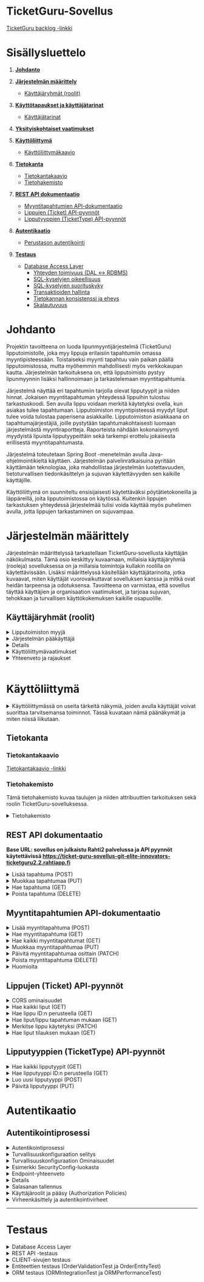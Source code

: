 # TicketGuru-Sovellus

[TicketGuru backlog -linkki](https://docs.google.com/spreadsheets/d/1MQNqwOzjuIXldOeYIx_NevCTvQeL70HyKikxyzmMKN8/edit?gid=0#gid=0)

# Sisällysluettelo

1. **[Johdanto](#johdanto)**

2. **[Järjestelmän määrittely](#järjestelmän-määrittely)**
   - [Käyttäjäryhmät (roolit)](#käyttäjäryhmät-roolit)

3. **[Käyttötapaukset ja käyttäjätarinat](#käyttötapaukset-ja-käyttäjätarinat)**
   - [Käyttäjätarinat](#käyttäjätarinat)

4. **[Yksityiskohtaiset vaatimukset](#yksityiskohtaiset-vaatimukset)**

5. **[Käyttöliittymä](#käyttöliittymä)**
   - [Käyttöliittymäkaavio](#käyttöliittymäkaavio)

6. **[Tietokanta](#tietokanta)**
   - [Tietokantakaavio](#tietokantakaavio)
   - [Tietohakemisto](#tietohakemisto)

7. **[REST API dokumentaatio](#rest-api-dokumentaatio)**
   - [Myyntitapahtumien API-dokumentaatio](#myyntitapahtumien-api-dokumentaatio)
   - [Lippujen (Ticket) API-pyynnöt](#lippujen-ticket-api-pyynnöt)
   - [Lipputyyppien (TicketType) API-pyynnöt](#lipputyyppien-tickettype-api-pyynnöt)

8. **[Autentikaatio](#autentikaatio)**
   - [Perustason autentikointi](#perustason-autentikointi-basic-authentication)

9. **[Testaus](#testaus)**
   - [Database Access Layer](#database-access-layer)
     - [Yhteyden toimivuus (DAL ↔ RDBMS)](#yhteyden-toimivuus-dal-rdbms)
     - [SQL-kyselyjen oikeellisuus](#sql-kyselyjen-oikeellisuus)
     - [SQL-kyselyjen suorituskyky](#sql-kyselyjen-suorituskyky)
     - [Transaktioiden hallinta](#transaktioiden-hallinta)
     - [Tietokannan konsistenssi ja eheys](#tietokannan-konsistenssi-ja-eheys)
     - [Skalautuvuus](#skalautuvuus)


# Johdanto
Projektin tavoitteena on luoda lipunmyyntijärjestelmä (TicketGuru) lipputoimistolle, joka myy lippuja erilaisiin tapahtumiin omassa myyntipisteessään. Toistaiseksi myynti tapahtuu vain paikan päällä lipputoimistossa, mutta myöhemmin mahdollisesti myös verkkokaupan kautta. Järjestelmän tarkoituksena on, että lipputoimisto pystyy lipunmyynnin lisäksi hallinnoimaan ja tarkastelemaan myyntitapahtumia.

Järjestelmä näyttää eri tapahtumiin tarjolla olevat lipputyypit ja niiden hinnat. Jokaisen myyntitapahtuman yhteydessä lippuihin tulostuu tarkastuskoodi. Sen avulla lippu voidaan merkitä käytetyksi ovella, kun asiakas tulee tapahtumaan. Lipputoimiston myyntipisteessä myydyt liput tulee voida tulostaa paperisena asiakkaille. Lipputoimiston asiakkaana on tapahtumajärjestäjiä, joille pystytään tapahtumakohtaisesti luomaan järjestelmästä myyntiraportteja. Raporteista nähdään kokonaismyynti myydyistä lipuista lipputyypeittäin sekä tarkempi erottelu jokaisesta erillisestä myyntitapahtumasta. 

Järjestelmä toteutetaan Spring Boot -menetelmän avulla Java-ohjelmointikieltä käyttäen. Järjestelmän palvelinratkaisuina pyritään käyttämään teknologiaa, joka mahdollistaa järjestelmän luotettavuuden, tietoturvallisen tiedonkäsittelyn ja sujuvan käytettävyyden sen kaikille käyttäjille. 

Käyttöliittymä on suunniteltu ensisijaisesti käytettäväksi pöytätietokoneilla ja läppäreillä, joita lipputoimistossa on käytössä. Kuitenkin lippujen tarkastuksen yhteydessä järjestelmää tulisi voida käyttää myös puhelimen avulla, jotta lippujen tarkastaminen on sujuvampaa.

# Järjestelmän määrittely

Järjestelmän määrittelyssä tarkastellaan TicketGuru-sovellusta käyttäjän näkökulmasta. Tämä osio keskittyy kuvaamaan, millaisia käyttäjäryhmiä (rooleja) sovelluksessa on ja millaisia toimintoja kullakin roolilla on käytettävissään. Lisäksi määrittelyssä käsitellään käyttäjätarinoita, jotka kuvaavat, miten käyttäjät vuorovaikuttavat sovelluksen kanssa ja mitkä ovat heidän tarpeensa ja odotuksensa. Tavoitteena on varmistaa, että sovellus täyttää käyttäjien ja organisaation vaatimukset, ja tarjoaa sujuvan, tehokkaan ja turvallisen käyttökokemuksen kaikille osapuolille.

## Käyttäjäryhmät (roolit)
<details>
<summary> Lipputoimiston myyjä</summary>


### Lipputoimiston myyjä
- Pystyy tarkastelemaan eri tapahtumien lippuja, niiden tyyppejä ja hintoja.
- Voi myydä asiakkaalle lipun ja tulostaa sen.
- Voi tarkastella myymiensä lippujen myyntiraportteja.
- Ei pysty muokkaamaan tapahtumiin kirjattuja lipputietoja tai hintoja.
</details>

<details>
<summary> Järjestelmän pääkäyttäjä</summary>

### Järjestelmän pääkäyttäjä
- Lipputoimiston henkilökuntaa.
- Pystyy käyttämään kaikkia järjestelmän ominaisuuksia (lisäys, muokkaus, poisto).
- Voi tarkastella kaikkien tapahtumien myyntiraportteja.
- Hallinnoi järjestelmän käyttäjien käyttöoikeuksia järjestelmään.
</details>

<details>


## Käyttötapaukset ja käyttäjätarinat

### Lipputoimiston myyjä

<details>
<summary> Lipputoimiston myyjä- käyttötapaukset</summary>
</br>

- **Käyttötapaus 1: Tapahtumien tarkastelu**
  - **Tavoite:** Myyjä haluaa tarkastella tapahtumien lippuja, niiden tyyppejä ja hintoja.
  - **Toimet:** Myyjä navigoi järjestelmään, valitsee tarkasteltavan tapahtuman ja katsoo sen tiedot, kuten lipputyypit ja lippujen hinnat.
  - **Tulos:** Myyjä saa näkyviin valitun tapahtuman tiedot ja voi tarkastella sen ominaisuuksia.

- **Käyttötapaus 2: Lipun myynti**
    - **Tavoite:** Myyjä haluaa myydä lipun asiakkaalle.
    - **Toimet:** Myyjä valitsee tapahtuman, valitsee lipputyypin, syöttää asiakkaan tiedot, hyväksyy maksun ja tulostaa lipun.
    - **Tulos:** Asiakas saa lipun ja järjestelmä tallentaa myyntitapahtuman tiedot.

- **Käyttötapaus 3: Myyntiraporttien tarkastelu**
    - **Tavoite:** Myyjä haluaa tarkastella myymiään lippuja.
    - **Toimet:** Myyjä kirjautuu järjestelmään, valitsee ajanjakson ja tarkastelee raporttia omista myynneistään.
    - **Tulos:** Myyjä saa näkyviin raportin myymistään lipuista.
</details>


### Järjestelmän pääkäyttäjä

<details>
<summary> Järjestelmän pääkäyttäjä- käyttötapaukset </summary>
</br>

- **Käyttötapaus 1: Tapahtuman luominen**
    - **Tavoite:** Pääkäyttäjä haluaa lisätä uuden tapahtuman järjestelmään.
    - **Toimet:** Pääkäyttäjä syöttää tapahtuman tiedot (nimi, päivämäärä, lipputyypit, hinnat) ja tallentaa tiedot.
    - **Tulos:** Uusi tapahtuma on näkyvissä järjestelmässä ja myytävissä liput on määritelty.

- **Käyttötapaus 2: Käyttäjien hallinta**
    - **Tavoite:** Pääkäyttäjä haluaa lisätä tai poistaa käyttäjän järjestelmässä.
    - **Toimet:** Pääkäyttäjä luo uuden käyttäjätilin, määrittää roolin ja käyttöoikeudet tai poistaa käyttäjätilin käyttöoikeudet.
    - **Tulos:** Uusi käyttäjä on lisätty/poistettu ja voi käyttää järjestelmää määritettyjen oikeuksien mukaisesti.

- **Käyttötapaus 3: Tapahtumien myyntiraporttien tarkastelu**
    - **Tavoite:** Pääkäyttäjä haluaa tarkastella kaikkien tapahtumien myyntiraportteja.
    - **Toimet:** Pääkäyttäjä kirjautuu järjestelmään, valitsee tarkasteltavat tapahtumat ja aikajaksot, ja tarkastelee myyntiraportteja.
    - **Tulos:** Pääkäyttäjä saa näkyviin yhteenvedon myynnistä kaikkien tapahtumien osalta ja voi analysoida myyntitietoja.

</details>


## Käyttäjätarinat
<details> 
    <summary> Käyttäjätarinat </summary>

<details>
<summary>  Lista käyttäjätarinoista   </summary>
</br>

- **Käyttäjänä haluan ostaa liput tapahtumaan** niin, että voin valita tapahtuman, lipputyypin (aikuinen, lapsi, eläkeläinen jne.) ja ostaa haluamani määrän lippuja helposti. Tavoitteenani on sujuva ostokokemus ilman ongelmia.

- **Käyttäjänä haluan nähdä kaikki tulevat tapahtumat** niin, että voin valita tapahtuman ajan, paikan ja kuvauksen perusteella.

- **Käyttäjänä haluan tarkastella myyntiraporttia** niin, että näen myydyt liput (tyypin ja määrän) ja kokonaissumman nopeasti yhdellä silmäyksellä.

- **Käyttäjänä haluan hallinnoida tapahtumia** niin, että voin lisätä, muokata ja poistaa tapahtumia, sekä hallita niihin liittyviä lippuja ja niiden määriä.

- **Käyttäjänä haluan tulostaa ostamani liput** niin, että voin käyttää niitä tapahtumassa ilman erillisiä toimenpiteitä.

- **Yrityksenä haluan pystyä näkemään lipunmyynnin trendejä** ajan mittaan, jotta voin suunnitella tulevia tapahtumia ja optimoida lippujen hinnoittelua.

- **Yrityksenä haluan luoda ja hallita tapahtumia** yksinkertaisesti, jotta voin lisätä uusia tapahtumia, määrittää lipputyypit, hinnat ja määrät tehokkaasti.

- **Yrityksenä haluan varmistaa, että sovellus toimii hyvin eri laitteilla**, jotta voin hallita tapahtumia ja tarkastella raportteja sekä työpöydältä että mobiililaitteilta.

- **Käyttäjänä haluan sovelluksen latautuvan nopeasti**, jotta voin käyttää sitä sujuvasti ilman pitkiä odotusaikoja.

- **Käyttäjänä haluan, että tietoni ovat suojattuja** ja että sovellus käyttää vahvoja salausmenetelmiä, jotta henkilökohtaiset tietoni ovat turvassa.

- **Yrityksenä haluan integroivan sovelluksen useisiin maksujärjestelmiin**, jotta asiakkaat voivat maksaa liput haluamallaan tavalla.

- **Käyttäjänä haluan sovelluksen olevan helppokäyttöinen ja intuitiivinen**, jotta voin löytää tarvittavat tiedot ja toiminnot vaivattomasti.

- **Kehittäjänä haluan laatia testitapaukset eri sovelluksen toiminnoille**, jotta voimme varmistaa, että kaikki osat toimivat oikein ennen julkaisua.

- **Kehittäjänä haluan seurata ja raportoida sovelluksen virheitä ja bugeja**, jotta ne voidaan korjata nopeasti ja parantaa sovelluksen laatua.
</details>

</details>

</br>

## Yksityiskohtaiset vaatimukset

- **Lippujen tulostaminen:** Liput tulostetaan standardikokoiselle paperille, ja lipussa on mukana QR-koodi tai viivakoodi tarkistamista varten.
- **Tietoturva:** Käyttäjän tiedot salataan ja tallennetaan turvallisesti.
</details>

<details>
<summary> Käyttöliittymävaatimukset </summary>

## Käyttöliittymävaatimukset

- **Myyjän käyttöliittymä:** Yksinkertainen ja selkeä käyttöliittymä, jossa on helppo navigoida tapahtumien ja lippujen välillä.
- **Raporttien tarkastelu:** Raportit esitetään visuaalisesti ymmärrettävällä tavalla, kuten taulukoina tai kaavioina.
</details>

<details>
<summary> Yhteenveto ja rajaukset </summary>

## Yhteenveto ja rajaukset

- **Sisältyvät toiminnot:** Lipun myynti, lippujen tulostaminen, myyntiraportit, käyttäjien hallinta.
- **Ei sisälly:** Verkkokauppatoiminnot (tulevaisuudessa mahdollisesti).
</details>

</br>

# Käyttöliittymä

<details>
<summary>Käyttöliittymässä on useita tärkeitä näkymiä, joiden avulla käyttäjät voivat suorittaa tarvitsemansa toiminnot. Tässä kuvataan nämä päänäkymät ja miten niissä liikutaan.</summary>

<details>
<summary> Etusivu </summary>
</br>

- **Miksi:** Etusivu toimii pääsivuna, josta käyttäjä pääsee kaikkiin tärkeimpiin osiin sovelluksessa.
- **Mitä:** Sivulla on linkit tapahtumien hallintaan, lipunmyyntiin ja raporttien tarkasteluun.
- **Siirtymiset:** Etusivulta käyttäjä pääsee helposti muihin näkymiin ja takaisin.

</details>

<details>

<summary> Tapahtumien hallinta </summary>
</br>

- **Miksi:** Täällä käyttäjä voi hallita tapahtumia, kuten lisätä, muokata ja poistaa niitä.
- **Mitä:** Näkymässä on lista tapahtumista, lomake uusille tapahtumille ja työkalut tapahtumien muokkaamiseen.
- **Siirtymiset:** Käyttäjä voi siirtyä etusivulta tapahtumien hallintaan ja takaisin etusivulle.
</details>

<details>
<summary> Lipunmyyntinäkymä </summary>
</br>

- **Miksi:** Tämä on myyjien työskentelynäkymä, jossa he voivat myydä lippuja asiakkaille.
- **Mitä:** Näkymässä valitaan tapahtuma, lipputyyppi, syötetään asiakastiedot ja maksetaan liput.
- **Siirtymiset:** Etusivulta käyttäjä pääsee lipunmyyntiin ja takaisin. Lipunmyyntitapahtumasta voi siirtyä myös myyntiraporttiin.
</details>


<details>
<summary> Myyntiraportit </summary>
</br>

- **Miksi:** Täällä käyttäjä voi tarkastella myyntiraportteja ja saada kokonaiskuvan myynnistä.
- **Mitä:** Näkymässä on raporttilistat, suodatusvaihtoehdot ja yksityiskohtaiset myyntitiedot.
- **Siirtymiset:** Raporttien tarkastelusta voi palata etusivulle.
</details>

<details>
<summary> Asiakasnäkymä </summary>
</br>

- **Miksi:** Asiakkaat voivat tarkastella ostamiaan lippuja ja tapahtumatietoja.
- **Mitä:** Näkymässä näkyvät ostetut liput, tapahtumatiedot ja tarkistuskoodi.
- **Siirtymiset:** Asiakas voi siirtyä asiakasnäkymään etusivulta ja palata takaisin etusivulle.
</details>


### Käyttöliittymäkaavio
- **Kaavio:** [Käyttöliittymäkaavio -linkki](https://docs.google.com/spreadsheets/d/1MQNqwOzjuIXldOeYIx_NevCTvQeL70HyKikxyzmMKN8/edit?gid=643351026#gid=643351026)
- **Miksi:** Käyttöliittymäkaavio näyttää, miten eri näkymät liittyvät toisiinsa ja miten käyttäjä navigoi niiden välillä.
</details>

## Tietokanta

### Tietokantakaavio
[Tietokantakaavio -linkki](https://docs.google.com/spreadsheets/d/1MQNqwOzjuIXldOeYIx_NevCTvQeL70HyKikxyzmMKN8/edit?gid=1081752884#gid=1081752884)

### Tietohakemisto
Tämä tietohakemisto kuvaa taulujen ja niiden attribuuttien tarkoituksen sekä roolin TicketGuru-sovelluksessa.
<details>
<summary> Tietohakemisto </summary>

### Event (Tapahtuma)

<details>
<summary>Tapahtumataulu sisältää tiedot järjestettävistä tapahtumista, joihin myydään lippuja. Yksi tapahtuma voi sisältää useita lippuja ja lipputyyppejä.</summary>
</br>

| Kenttä           | Tyyppi           | Kuvaus                                                  |
| -----------------|------------------| ------------------------------------------------------- |
| eventId          | int (AN) PK      | Tapahtuman yksilöllinen tunniste.                       |
| eventName        | varchar(50)      | Tapahtuman nimi.                                        |
| eventDate        | date             | Tapahtuman päivämäärä.                                  |
| eventAddress     | varchar(50)      | Tapahtuman osoite.                                      |
| eventCity        | varchar(50)      | Kaupunki, jossa tapahtuma järjestetään.                 |
| eventDescription | varchar(50)      | Lyhyt kuvaus tapahtumasta.                              |

</details>
</br>

### TicketType (Lipputyyppi)

<details>
<summary> Lipputyyppitaulu sisältää tiedot lipun erilaisista tyypeistä. Yksi lipputyyppi voi liittyä useisiin tapahtuman lipputyyppeihin. </summary>
</br>

| Kenttä            | Tyyppi           | Kuvaus                                                  |
| ------------------|------------------| ------------------------------------------------------- |
| ticketTypeId      | int (AN) PK      | Lipputyypin yksilöllinen tunniste.                      |
| name              | varchar(30)      | Lipputyypin nimi (esim. aikuinen, lapsi).               |

</details>
</br>

### EventTicketType (Tapahtuman lipputyyppi)

<details>
<summary>Tapahtuman lipputyyppitaulu sisältää tiedot tietyn tapahtuman lipputyypeistä, niiden jäljellä olevasta lippumäärästä sekä hinnasta. Jokainen tapahtuma voi sisältää useita lipputyyppejä. Lipputyypit ovat määritetty TicketType-taulussa ja eri tapahtumat Event-taulussa.</summary>
</br>

| Kenttä            | Tyyppi           | Kuvaus                                                   |
| ------------------|------------------| -------------------------------------------------------- |
| eventTicketTypeId | int (AN) PK      | Tapahtuman lipputyypin yksilöllinen tunniste.            |
| ticketTypeId      | int FK           | Viittaus lipputyyppiin (TicketType-taulu).               |
| eventId           | int FK           | Viittaus tapahtumaan (Event-taulu).                      |
| price             | double           | Lipputyypin hinta tietyssä tapahtumassa.                 |
| ticketsInStock    | int              | Tapahtuman lipputyypin jäljellä olevien lippujen määrä.  |

</details>
</br>

### Ticket (Lippu)

<details>
<summary>Lipputaulu sisältää tiedot myydyistä lipuista tiettyihin tapahtumiin. Yksi lippu kuuluu yhteen tapahtuman lipputyyppiin. Yhdessä myyntitapahtumassa voi olla useita lippuja.</summary>
</br>

| Kenttä            | Tyyppi           | Kuvaus                                                     |
| ------------------|------------------| ---------------------------------------------------------- |
| ticketId          | int (AN) PK      | Yksittäisen lipun tunniste.                                |
| eventTicketTypeId | int FK           | Viittaus tietyn tapahtuman lipputyyppiin (EventTicketType).|
| orderId           | int FK           | Viittaus myyntitapahtumaan (Order).                        |
| ticketCode        | varchar(30)      | Lipun yksilöllinen tarkistuskoodi (QR- tai viivakoodi).    |
| isValid           | boolean          | Indikaatio siitä, onko lippu vielä voimassa.               |

</details>
</br>

### OrderDetails (Tilauksen tiedot)

<details>
<summary>Tilauksen tiedot -taulu sisältää yksityiskohtaiset tiedot siitä, kuinka monta tietyn tapahtuman lipputyypin lippua ostetaan ja mikä yhden lipun hinta on ostohetkellä. Sama tilaus (Order) voi sisältää useita eri lipputyyppejä tapahtumiin.</summary>
</br>

| Kenttä           | Tyyppi           | Kuvaus                                                  |
| -----------------|------------------| --------------------------------------------------------|
| orderDetailId    | int (AN) PK      | Tilauksen yksityiskohtien tunniste.                     |
| orderId          | int FK           | Viittaus tilaukseen (Order).                            |
| eventTicketTypeId| int FK           | Viittaus tapahtuman lipputyyppiin (EventTicketType).    |
| unitPrice        | double           | Tilauksen määrä tiettyä tapahtuman lipputyyppiä.        |
| quantity         | int              | Lipun yksikköhinta tilauksen hetkellä.                  |

</details>
</br>

### Order (Tilaus)

<details>
<summary>Tilaus -taulu sisältää tiedot tiettyyn tilaukseen liittyvästä asiakkaasta ja myyjästä sekä päivämäärästä. Yhdessä tilauksessa voi olla useita eri tapahtumien lippuihin liittyviä ostoja.</summary>
</br>

| Kenttä            | Tyyppi           | Kuvaus                                                  |
| ------------------|------------------| --------------------------------------------------------|
| orderId           | int (AN) PK      | Tilauksen yksilöllinen tunniste.                        |
| salespersonId     | int FK           | Viittaus myyjään (SalesPerson-taulu).                   |
| orderDate         | date             | Tilauksen päivämäärä.                                   |

</details>
</br>

### SalesPerson (Myyjä)

<details>
<summary>Myyjien tiedot sisältävä taulu, jossa säilytetään tietoa lipputoimiston työntekijöistä. Yksi myyjä voi käsitellä useita tilauksia.</summary>
</br>

| Kenttä            | Tyyppi           | Kuvaus                                                  |
| ------------------|------------------| --------------------------------------------------------|
| salesPersonId     | int (AN) PK      | Myyjän yksilöllinen tunniste.                           |
| lastName          | varchar(30)      | Myyjän sukunimi.                                        |
| firstName         | varchar(30)      | Myyjän etunimi.                                         |
| phone             | varchar(30)      | Myyjän puhelinnumero.                                   |

</details>
</br>

[Linkki tietokantakaavioon](https://docs.google.com/spreadsheets/d/1MQNqwOzjuIXldOeYIx_NevCTvQeL70HyKikxyzmMKN8/edit?gid=1081752884#gid=1081752884)
</details>

## REST API dokumentaatio

**Base URL: sovellus on julkaistu Rahti2 palvelussa ja API pyynnöt käytettävissä https://ticket-guru-sovellus-git-elite-innovators-ticketguru2.2.rahtiapp.fi**


<details>
<summary>  Lisää tapahtuma (POST)</summary>

* Metodi: POST
* Polku: /events

Sisältö:

```
{
            "eventName": "Concert 1",
            "eventDate": "2024-10-01T05:08:30.651+00:00",
            "eventAddress": "Event Address 1",
            "eventCity": "Helsinki",
            "eventDescription": "A great concert event",
            "eventTicketTypes": [
                {
                    "ticketType": {
                        "id": 1,
                        "name": "Aikuinen"
                    },
                    "price": 10,
                    "ticketsInStock": 40
                }
            ]
        }

```
* Paluukoodi: 201 Created

```
{
    "eventId": 1,
    "eventName": "Concert 1",
    "eventDate": "2024-10-01T05:08:30.651+00:00",
    "eventAddress": "Event Address 1",
    "eventCity": "Helsinki",
    "eventDescription": "A great concert event",
    "eventTicketTypes": [
        {
            "id": 3,
            "price": 10.0,
            "ticketsInStock": 40
        }
    ]
}
```

* Virhekoodit:
    * 400 Bad Request: Pyynnössä oli virheellisiä tietoja (esim. puuttuvat tai väärän tyyppiset kentät).
    * 403 Forbidden: Käyttäjällä ei ole oikeuksia luoda tapahtumaa.

Sisältö:
```
{}
```
</details>

<details>
<summary> Muokkaa tapahtumaa (PUT) </summary>

* Metodi: PUT
* Polku: /events/{id}
* Polkuparametri:
    * id: Muokattavan tapahtuman yksilöivä tunnus

 Sisältö:   

```
   {
    "eventName": "Concert 1",
    "eventDate": "2024-10-01T09:43:35.689+00:00",
    "eventAddress": "Event Address 1",
    "eventCity": "Helsinki",
    "eventDescription": "A great concert event",
    "eventTicketTypes": [
        {
            "id": 1,
            "ticketType": {
                "id": 1,
                "name": "Aikuinen"
            },
            "price": 20.0,
            "ticketsInStock": 50
        },
        {
            "id": 2,
            "ticketType": {
                "id": 2,
                "name": "Lapsi"
            },
            "price": 10.0,
            "ticketsInStock": 60
        },
        {
            "id": 3,
            "ticketType": {
                "id": 3,
                "name": "VIP"
            },
            "price": 100.0,
            "ticketsInStock": 15
        }
    ]
}

```
* Paluukoodi: 200 OK

```
Sisältö: 
{
    "eventId": 1,
    "eventName": "Concert 1",
    "eventDate": "2024-10-01T09:43:35.689+00:00",
    "eventAddress": "Updated Event Address 1",
    "eventCity": "Updated City",
    "eventDescription": "Updated description",
    "eventTicketTypes": [
        {
            "id": 1,
            "ticketType": {
                "id": 1,
                "name": "Aikuinen"
            },
            "price": 20.0,
            "ticketsInStock": 50
        },
        {
            "id": 2,
            "ticketType": {
                "id": 2,
                "name": "Lapsi"
            },
            "price": 10.0,
            "ticketsInStock": 60
        },
        {
            "id": 3,
            "ticketType": {
                "id": 3,
                "name": "VIP"
            },
            "price": 100.0,
            "ticketsInStock": 15
        }
    ]
}

```

* Virhekoodit:
    * 400 Bad Request: Pyynnössä oli virheellisiä tietoja.
    * 403 Forbidden: Käyttäjällä ei ole oikeuksia muokata tätä tapahtumaa.
    * 404 Not Found: Tapahtumaa annetulla id:ia ei löytynyt.

Sisältö:
```
{}
```

</details>

<details>
<summary> Hae tapahtuma (GET) </summary>

* Metodi: GET
* Polku: /events/{id}
* Polkuparametri:
    * id: Haettavan tapahtuman yksilöivä tunnus
* Paluukoodi: 200 OK

Vastaus:

```
{
    "eventId": 1,
    "eventName": "Concert 1",
    "eventDate": "2024-10-20T11:56:35.830+00:00",
    "eventAddress": "Event Address 1",
    "eventCity": "Helsinki",
    "eventDescription": "A great concert event",
    "eventTicketTypes": [
        {
            "id": 1,
            "price": 20.0,
            "ticketsInStock": 48
        },
        {
            "id": 2,
            "price": 15.0,
            "ticketsInStock": 99
        }
    ]
}

```

* Query-parametrit ovat valinnaisia. Niitä käytetään hakujen suodattamiseen:

* **location:** Palauttaa vain ne tapahtumat, jotka järjestetään määritetyssä sijainnissa.
    * Esimerkki: /events?location=Helsinki
* **date**: Palauttaa vain ne tapahtumat, jotka järjestetään määritettynä päivämääränä.
    * Esimerkki: /events?date=2024-09-28
* **location** ja date voidaan yhdistää, jotta haetaan vain tietyn sijainnin tapahtumat tiettynä päivänä.
    * Esimerkki: /events?location=Helsinki&date=2024-09-28


* Virhekoodit:
    * 404 Not Found: Tapahtumaa annetulla query -parametrilla ei löytynyt

Sisältö:

```
{}
```
</details>

<details>
<summary> Poista tapahtuma (DELETE) </summary>

* Metodi: DELETE
* Polku: /event/{id}
*  Polkuparametri:
    * id: Poistettavan tapahtuman yksilöivä tunnus
* Paluukoodi: 204 No Content
Sisältö:
```
{}
```
* Virhekoodit:
    * 404 Not Found: Tapahtumaa annetulla query -parametrilla ei löytynyt
    * 403 Forbidden: Käyttäjällä ei ole oikeuksia poistaa tätä tapahtumaa.

Sisältö:

```
{}
```
</details>

## Myyntitapahtumien API-dokumentaatio


<details>
<summary> Lisää myyntitapahtuma (POST) </summary>

### Lisää myyntitapahtuma (POST)

* **Metodi**: POST
* **Polku**: `/orders`

#### Pyynnön sisältö:

```json
{
  "salespersonId": 1,
  "orderDetails": [
    {
      "eventTicketTypeId": 1,
      "quantity": 2,
      "unitPrice": 20.0
    },
    {
      "eventTicketTypeId": 2,
      "quantity": 1,
      "unitPrice": 15.0
    }
  ]
}
```

#### Paluukoodi:

- **201 Created**

#### Vastaus:

```json
{
  "salespersonId": 1,
  "orderDetails": [
    {
      "eventTicketTypeId": 1,
      "quantity": 2,
      "unitPrice": 20.0
    },
    {
      "eventTicketTypeId": 2,
      "quantity": 1,
      "unitPrice": 15.0
    }
  ],
  "orderId": 1,
  "salespersonFirstName": "Peter",
  "salespersonLastName": "Smith",
  "orderDate": "2024-10-18T16:29:01.067+00:00"
}
```

#### Virhekoodit:

- **409 Conflict**: Yritettiin tehdä tilaus lipuista, joita ei ole varastossa.
  - *Esimerkki*: Tilaus ylittää varastosaldon:
    ```json
    {
      "error": "Not enough tickets in stock"
    }
    ```

</details>

<details>
<summary> Hae myyntitapahtuma (GET)</summary>

### Hae myyntitapahtuma (GET)

* **Metodi**: GET
* **Polku**: `/orders/{orderId}`
* **Polkuparametri**:
  - `orderId`: Haettavan tilauksen yksilöivä tunnus

#### Paluukoodi:

- **200 OK**

#### Vastaus:

```json
{
  "salespersonId": 1,
  "orderDetails": [
    {
      "eventTicketTypeId": 1,
      "quantity": 2,
      "unitPrice": 20.0
    },
    {
      "eventTicketTypeId": 2,
      "quantity": 1,
      "unitPrice": 15.0
    }
  ],
  "orderId": 1,
  "salespersonFirstName": "Peter",
  "salespersonLastName": "Smith",
  "orderDate": "2024-10-18T16:29:01.067+00:00"
}
```

#### Virhekoodit:

- **404 Not Found**: Tilausta annetulla `orderId`:llä ei löytynyt.
  - *Vastaus*:
    ```json
    {
      "error": "Order with ID 99999 not found"
    }
    ```

</details>

<details>
<summary> Hae kaikki myyntitapahtumat (GET)</summary>

### Hae kaikki myyntitapahtumat (GET)

* **Metodi**: GET
* **Polku**: `/orders`

#### Paluukoodi:

- **200 OK**

#### Vastaus:

```json
[
  {
    "salespersonId": 1,
    "orderDetails": [
      {
        "eventTicketTypeId": 1,
        "quantity": 2,
        "unitPrice": 20.0
      },
      {
        "eventTicketTypeId": 2,
        "quantity": 1,
        "unitPrice": 15.0
      }
    ],
    "orderId": 1,
    "salespersonFirstName": "Peter",
    "salespersonLastName": "Smith",
    "orderDate": "2024-10-18T16:29:01.067+00:00"
  },
  {
    "salespersonId": 2,
    "orderDetails": [
      {
        "eventTicketTypeId": 1,
        "quantity": 2,
        "unitPrice": 20.0
      },
      {
        "eventTicketTypeId": 2,
        "quantity": 5,
        "unitPrice": 15.0
      }
    ],
    "orderId": 2,
    "salespersonFirstName": "Anna",
    "salespersonLastName": "Brown",
    "orderDate": "2024-10-18T16:29:05.538+00:00"
  }
]
```

</details>

<details>
<summary> Muokkaa myyntitapahtumaa (PUT)</summary>

### Muokkaa myyntitapahtumaa (PUT)

* **Metodi**: PUT
* **Polku**: `/orders/{orderId}`
* **Polkuparametri**:
  - `orderId`: Muokattavan tilauksen yksilöivä tunnus

#### Pyynnön sisältö:

Voit päivittää `salespersonId`, mutta **`orderDetails`-kenttää ei voi muokata** tilauksen luomisen jälkeen.

*Esimerkki*:

```json
{
  "salespersonId": 1
}
```

#### Paluukoodi:

- **200 OK**

#### Vastaus:

```json
{
  "salespersonId": 1,
  "orderDetails": [
    {
      "eventTicketTypeId": 1,
      "quantity": 2,
      "unitPrice": 20.0
    },
    {
      "eventTicketTypeId": 2,
      "quantity": 5,
      "unitPrice": 15.0
    }
  ],
  "orderId": 2,
  "salespersonFirstName": "Peter",
  "salespersonLastName": "Smith",
  "orderDate": "2024-10-18T16:29:05.538+00:00"
}
```

#### Virhekoodit:

- **400 Bad Request**: Yritettiin muokata `orderDetails`-kenttää, mikä ei ole sallittua.
  - *Vastaus*:
    ```json
    {
      "error": "Modifying order details is not allowed after order creation."
    }
    ```
- **404 Not Found**: Tilausta annetulla `orderId`:llä ei löytynyt.

</details>

<details>
<summary> Päivitä myyntitapahtumaa osittain (PATCH)</summary>

### Päivitä myyntitapahtumaa osittain (PATCH)

* **Metodi**: PATCH
* **Polku**: `/orders/{orderId}`
* **Polkuparametri**:
  - `orderId`: Muokattavan tilauksen yksilöivä tunnus

#### Pyynnön sisältö:

Voit päivittää `salespersonId`.

*Esimerkki*:

```json
{
  "salespersonId": 2
}
```

#### Paluukoodi:

- **200 OK**

#### Vastaus:

```json
{
  "salespersonId": 2,
  "orderDetails": [
    {
      "eventTicketTypeId": 1,
      "quantity": 2,
      "unitPrice": 20.0
    },
    {
      "eventTicketTypeId": 2,
      "quantity": 5,
      "unitPrice": 15.0
    }
  ],
  "orderId": 2,
  "salespersonFirstName": "Anna",
  "salespersonLastName": "Brown",
  "orderDate": "2024-10-18T16:29:05.538+00:00"
}
```

#### Virhekoodit:

- **400 Bad Request**: Yritettiin muokata `orderDetails`-kenttää, mikä ei ole sallittua.
  - *Vastaus*:
    ```json
    {
      "error": "Modifying order details is not allowed after order creation."
    }
    ```
- **404 Not Found**: Tilausta annetulla `orderId`:llä ei löytynyt.

</details>

<details>
<summary> Poista myyntitapahtuma (DELETE) </summary>

### Poista myyntitapahtuma (DELETE)

* **Metodi**: DELETE
* **Polku**: `/orders/{orderId}`
* **Polkuparametri**:
  - `orderId`: Poistettavan tilauksen yksilöivä tunnus

#### Paluukoodi:

- **204 No Content**

#### Virhekoodit:

- **404 Not Found**: Tilausta annetulla `orderId`:llä ei löytynyt.

</details>

<details>
<summary> Huomioita </summary>

### Huomioita

- **OrderDTO** sisältää seuraavat kentät:

  - `salespersonId` (pakollinen): Myyjän tunniste.
  - `orderDetails` (pakollinen tilauksen luomisessa): Lista tilauksen yksityiskohdista.
  - `orderId`: Tilauksen tunniste (vastauksessa).
  - `salespersonFirstName`: Myyjän etunimi (vastauksessa).
  - `salespersonLastName`: Myyjän sukunimi (vastauksessa).
  - `orderDate`: Tilauksen päivämäärä (vastauksessa).

- **OrderDetailsDTO** sisältää seuraavat kentät:

  - `eventTicketTypeId` (pakollinen): Tapahtuman lipputyypin tunniste.
  - `quantity` (pakollinen, positiivinen kokonaisluku): Lipun määrä.
  - `unitPrice` (pakollinen): Yksikköhinta.

- **Tilauksen muokkaus**:

  - Tilauksen luomisen jälkeen **`orderDetails`-kenttää ei voi muokata**. Yritettäessä muokata sitä, saadaan virhe:
    ```json
    {
      "error": "Modifying order details is not allowed after order creation."
    }
    ```

- **Virheiden käsittely**:

  - Virheet palautetaan JSON-muodossa, jossa on `error`-kenttä ja virheviesti.
  - Validointivirheet voivat palauttaa listan virheistä:
    ```json
    [
      "OrderDetailsDTO: Quantity must be greater than 0"
    ]
    ```

- **Varastosaldot**:

  - Tilauksia ei voi tehdä, jos liput ovat loppuneet varastosta. Yritettäessä tehdään virhe:
    ```json
    {
      "error": "Not enough tickets in stock"
    }
    ```

</details>


## Lippujen (Ticket) API-pyynnöt

<details><summary>CORS ominaisuudet</summary>

Tähän sovellukseen on määritetty CORS-säännöt seuraavasti:
- Endpoint `/tickets/event/**` on julkisesti saatavilla, eikä se vaadi autentikointia. Tämä endpoint sallii kaikki alkuperät (`*`) ja seuraavat metodit: `GET` ja `PATCH`.
- Kaikki muut `TicketController`-endpointit ovat suojattuja ja vaativat käyttäjäroolin (`ADMIN` tai `SALESPERSON`). Näitä ei ole avattu julkisesti CORS-säännöissä.
- Lisätietoja CORS-määrityksistä löytyy sovelluksen lähdekoodista `SecurityConfig`-luokasta.
</details>

<details> <summary>Hae kaikki liput (GET)</summary>

* **Metodi**: GET
* **Polku**: `/tickets`
* **Käyttöoikeudet**: ADMIN, SALESPERSON
* **Paluukoodit**:
 - 200 OK - Kutsu onnistui, liput löytyivät.
 - 401 Unauthorized - Käyttäjä ei ole kirjautunut sisään tai käyttäjätunnus/salasana on virheellinen.
 - 403 Forbidden - Käyttäjällä ei ole riittäviä käyttöoikeuksia.

Vastaus:

```json
[
    {
        "id": 4,
        "ticketCode": "a9e94359-b259-4a90-ada7-b03b7dfd2a00",
        "valid": true
    },
    {
        "id": 5,
        "ticketCode": "abdb4c97-c258-49e5-85e5-6c9b4df1cb36",
        "valid": true
    },
    {
        "id": 6,
        "ticketCode": "6c51d8f2-59c3-4780-9b22-2d6cd974d9d9",
        "valid": true
    }
]
```
</details>

<details> <summary>Hae lippu ID:n perusteella (GET)</summary>

* **Metodi**: GET
* **Polku**: `/tickets/{id}`
* **Käyttöoikeudet**: ADMIN, SALESPERSON
* **Paluukoodit**:
 - 200 OK - Kutsu onnistui, lippu löytyi.
 - 400 Bad Request - Id ei ole kelvollinen (esim. väärässä muodossa).
 - 404 Not Found - Lippua ei löydy annetulla Id:llä.
 - 401 Unauthorized - Käyttäjä ei ole kirjautunut sisään tai käyttäjätunnus/salasana on virheellinen.
 - 403 Forbidden - Käyttäjällä ei ole riittäviä käyttöoikeuksia.

#### **Vastaus**

```json
{
        "id": 6,
        "ticketCode": "6c51d8f2-59c3-4780-9b22-2d6cd974d9d9",
        "valid": true
    }
```
</details>

<details> <summary>Hae liput/lippu tapahtuman mukaan (GET)</summary>

* **Metodi**: GET
* **Polku**: `/tickets/event/{eventId}`
* **Käyttöoikeudet**: Julkinen (Ei vaadi autentikointia)
* **Pyyntöparamtrit**:
  - `ticketCode` (valinnainen query-parametri): Syötettäessä, palautetaan vain kyseisen lipun tiedot
* **Paluukoodit**:
 - 200 OK - Kutsu onnistui, lippu löytyi.
 - 400 Bad Request - Tapahtuman id ei ole kelvollinen (esim. väärässä muodossa).
 - 404 Not Found - Tapahtumaa tai lippua ei löydy annetuilla tiedoilla.

#### Vastaus:

```json
[
    {
        "id": 4,
        "ticketCode": "a9e94359-b259-4a90-ada7-b03b7dfd2a00",
        "valid": true
    },
    {
        "id": 5,
        "ticketCode": "abdb4c97-c258-49e5-85e5-6c9b4df1cb36",
        "valid": true
    },
    {
        "id": 7,
        "ticketCode": "08d99549-1009-4b5a-90e4-3b60f7ee5d56",
        "valid": true
    },
    {
        "id": 8,
        "ticketCode": "60c19382-d3b9-4511-b28f-8eaa7c2eba61",
        "valid": true
    },
    {
        "id": 10,
        "ticketCode": "7b0bbe91-ef65-4758-80de-373c7e23146e",
        "valid": true
    }
]
```
</details>

<details> <summary>Merkitse lippu käytetyksi (PATCH)</summary>

* **Metodi**: PATCH
* **Polku**: `/tickets/event/{eventId}`
* **Käyttöoikeudet**: Julkinen (ei vaadi autentikointia)
* **Pyyntöparametrit**:
  - `eventId` (pakollinen): Tapahtuman id, jonka lippua halutaan päivittää.
  - `ticketCode` (pakollinen): Lippukoodi, jonka tietoja halutaan päivittää.

#### Pyynnön runko:

```json
{}
```

* **Paluukoodit**:
 - 200 OK - Kutsu onnistui, lipun tiedot päivitettiin ja lippu merkittiin käytetyksi (`isValid` on asetettu automaattisesti `false`).	
 - 400 Bad Request - Pyyntö on puutteellinen tai lippu on jo käytetty.
 - 404 Not Found - Tapahtumaa ei löydy ID:llä tai lippua ei löydy annetulla lippukoodilla.

#### Vastaus:

```json
{
        "id": 4,
        "ticketCode": "a9e94359-b259-4a90-ada7-b03b7dfd2a00",
        "valid": false
    }
```
</details>

<details> <summary>Hae liput tilauksen mukaan (GET)</summary>

* **Metodi**: GET
* **Polku**: `/tickets/order/{orderId}`
* **Käyttöoikeudet**: ADMIN, SALESPERSON
* **Paluukoodit**:
 - 200 OK - Kutsu onnistui, lippu löytyi.
 - 400 Bad Request - Tilauksen id ei ole kelvollinen (esim. väärässä muodossa).
 - 404 Not Found - Lippua ei löydy annetulla tilauseb id:llä.
 - 401 Unauthorized - Käyttäjä ei ole kirjautunut sisään tai käyttäjätunnus/salasana on virheellinen.
 - 403 Forbidden - Käyttäjällä ei ole riittäviä käyttöoikeuksia.

#### Vastaus:

```json
[
    {
        "id": 4,
        "ticketCode": "a9e94359-b259-4a90-ada7-b03b7dfd2a00",
        "valid": true
    },
    {
        "id": 5,
        "ticketCode": "abdb4c97-c258-49e5-85e5-6c9b4df1cb36",
        "valid": true
    },
    {
        "id": 6,
        "ticketCode": "6c51d8f2-59c3-4780-9b22-2d6cd974d9d9",
        "valid": true
    }
]
```
</details>

## Lipputyyppien (TicketType) API-pyynnöt

<details><summary>Hae kaikki lipputyypit (GET)</summary>

* **Metodi**: GET
* **Polku**: `/tickettypes`
* **Käyttöoikeudet**: ADMIN
* **Paluukoodit**:
  - 200 OK - Kutsu onnistui, lipputyypit löytyivät.
  - 401 Unauthorized - Käyttäjä ei ole kirjautunut sisään tai käyttäjätunnus/salasana on virheellinen.
  - 403 Forbidden - Käyttäjällä ei ole riittäviä käyttöoikeuksia

#### Vastaus
```json
  [
    {
        "id": 1,
        "name": "VIP"
    },
    {
        "id": 2,
        "name": "Standard"
    }
]
```
</details>

<details><summary>Hae lipputyyppi ID:n perusteella (GET)</summary>

* **Metodi**: GET
* **Polku**: `/tickettypes/{id}`
* **Käyttöoikeudet**: ADMIN
* **Paluukoodit**:
  - 200 OK - Kutsu onnistui, lipputyypit löytyivät.
  - 400 Bad Request - ID ei ole kevlollinen.
  - 404 Not Found - Lipputyyppiä ei löydy annetulla ID:llä.
  - 401 Unauthorized - Käyttäjä ei ole kirjautunut sisään tai käyttäjätunnus/salasana on virheellinen.
  - 403 Forbidden - Käyttäjällä ei ole riittäviä käyttöoikeuksia

#### Vastaus:
```json
    {
        "id": 1,
        "name": "VIP"
    }
```
</details>

<details><summary>Luo uusi lipputyyppi (POST)</summary>

* **Metodi**: POST
* **Polku**: `/tickettypes`
* **Käyttöoikeudet**: ADMIN
* **Pyyntöparametrit**:
  - **name** (pakollinen): Lipputyypin nimi

* **Pyynnön runko**:
```json
{
  "name": "Aikuinen"
}
```

* **Paluukoodit**:
  - 201 Created - Kutsu onnistui, uusi lipputyyppi luotiin.
  - 404 Bad Request - Pyyntö on puutteellinen tai lipputyyppi on jo olemassa samalla nimellä.
  - 401 Unauthorized - Käyttäjä ei ole kirjautunut sisään tai käyttäjätunnus/salasana on virheellinen.
  - 403 Forbidden - Käyttäjällä ei ole riittäviä käyttöoikeuksia.

**Vastaus**:
```json
    {
        "id": 3,
        "name": "Aikuinen"
    }
```
</details>

<details><summary>Päivitä lipputyyppi (PUT)</summary>

* **Metodi**: PUT
* **Polku**: `/tickettypes/{id}`
* **Käyttöoikeudet**: ADMIN
* **Pyyntöparametrit**:
  - **id** (pakollinen): Lipputyypin ID, jota halutaan päivittää.
  - **name** (pakollinen): Lipputyypin uusi nimi.

* **Pyynnön runko**:
```json
{
  "name": "Aikuinen K-18"
}
```

* **Paluukoodit**:
  - 200 OK - Kutsu onnistui, lipputyyppi päivitettiin.
  - 404 Bad Request - Pyyntö on puutteellinen tai lipputyyppi on jo olemassa samalla nimellä.
  - 404 Not Found - Lipputyyppiä ei löydy annetulla ID:llä.
  - 401 Unauthorized - Käyttäjä ei ole kirjautunut sisään tai käyttäjätunnus/salasana on virheellinen.
  - 403 Forbidden - Käyttäjällä ei ole riittäviä käyttöoikeuksia.

**Vastaus**:
```json
    {
        "id": 3,
        "name": "Aikuinen K-18"
    }
```
</details>


# Autentikaatio

## Autentikointiprosessi
<details>
<summary> Autentikointiprosessi </summary>
<br/>

TicketGuru-sovelluksessa käytetään perinteistä käyttäjätunnus-salasana -autentikaatiota. 

## Perustason autentikointi (Basic Authentication)

Perustason autentikointi on määritetty Spring Boot -sovelluksessa käyttäen SecurityFilterChain-luokkaa. Autentikointi tapahtuu HTTP-pyyntöjen yhteydessä, joissa käyttäjätunnus ja salasana lähetetään base64-koodattuna Authorization-otsikossa. Tämä mahdollistaa käyttäjän todennuksen, ennen kuin he saavat pääsyn sovelluksen API-pyyntöihin.
</details>

<details><summary>Turvallisuuskonfiguraation selitys</summary>

Sovelluksen turvallisuuskonfiguraatio on määritelty `SecurityConfig`-luokassa, joka hallitsee autentikoinnin ja valtuutuksen sääntöjä. Tämä luokka käyttää Spring Security -kirjastoa, joka tarjoaa joustavan ja tehokkaan tavan hallita käyttäjien pääsyä sovellukseen.
</details>

<details><summary>Turvallisuuskonfiguraation Ominaisuudet</summary>

1. **Autentikointi**: `SecurityConfig` määrittelee, että kaikki API-pyynnöt vaativat käyttäjän tunnistamista. Tämä tapahtuu perustason autentikoinnin (Basic Authentication) avulla, jossa käyttäjätunnus ja salasana lähetetään base64-koodattuna HTTP-otsikossa. Autentikointi käsitellään `AuthenticationManager` -beanin avulla, joka vastaa käyttäjien autentikaatiosta. Tämä bean on määritelty seuraavasti:
```java
  @Bean
public AuthenticationManager authenticationManager(AuthenticationConfiguration authenticationConfiguration) throws Exception {
    return authenticationConfiguration.getAuthenticationManager();
}
```
`AuthenticationManager` -bean käyttää `AuthenticationConfiguration` -luokkaa, joka määrittelee autentikaatiomekanismin. Se varmistaa, että vain oikeutetut käyttäjät pääsevät käyttämään sovelluksen toimintoja.

2. **Käyttöoikeudet**: Luokassa määritellään myös, mitkä käyttäjäroolit voivat käyttää mitäkin sovelluksen toimintoja. Esimerkiksi:
   - Admin-käyttäjät voivat käyttää kaikkia päätepisteitä.
   - User-käyttäjät saavat vain rajoitetun pääsyn myyntitoimintoihin.

3. **CSRF-suojaus**: CSRF-suojauksen tarkastukset on toistaiseksi poistettu käytöstä testauksen helpottamiseksi.

4. **Virheiden käsittely**: Turvallisuuskonfiguraatio sisältää myös säännöt siitä, miten autentikointi- ja valtuutusvirheitä käsitellään. Jos käyttäjä ei pysty tunnistautumaan oikein tai ei omaa tarvittavia käyttöoikeuksia, sovellus palauttaa asianmukaiset virhekoodit.
</details>

<details><summary>Esimerkki SecurityConfig-luokasta</summary>

```java
@Bean
public SecurityFilterChain securityFilterChain(HttpSecurity http) throws Exception {
    http
        .authorizeRequests()
            .anyRequest().authenticated()  // Kaikki API-pyynnöt vaativat autentikoinnin
            .and()
        .httpBasic()                       // Perustason autentikointi
        .and()
        .csrf().disable();                 // CSRF-suojaus poistettu testauksen helpottamiseksi

    return http.build();
}
```

Tämä rakenne varmistaa, että vain oikeutetut käyttäjät voivat käyttää sovelluksen eri toimintoja, ja se parantaa tietoturvaa koko sovelluksessa.
</details>

<details><summary>Endpoint-yhteenveto</summary>

Sovelluksessa on useita API-päätepisteitä, jotka tarjoavat erilaisia toimintoja. Jokaiselle päätepisteelle on määritelty käyttöoikeudet, jotka perustuvat käyttäjärooleihin. Alla on luettelo keskeisistä päätepisteistä ja niiden vaatimista käyttöoikeuksista:

### TicketController

| Päätepiste                        | Kuvaus                                         | Vaadittu rooli         |
|-----------------------------------|------------------------------------------------|------------------------|
| `GET /tickets`                   | Hakee kaikki liput.                          | **SALESPERSON**, **ADMIN**  |
| `GET /tickets/{id}`              | Hakee lipun ID:n perusteella.                | **SALESPERSON**, **ADMIN**  |
| `GET /tickets/event/{eventId}`   | Hakee liput tietyn tapahtuman perusteella.   | **SALESPERSON**, **ADMIN**  |
| `GET /tickets/order/{orderId}`   | Hakee liput tietyn tilauksen perusteella.    | **SALESPERSON**, **ADMIN**  |

### OrderController

| Päätepiste                        | Kuvaus                                         | Vaadittu rooli         |
|-----------------------------------|------------------------------------------------|------------------------|
| `GET /orders`                    | Hakee kaikki tilaukset.                       | **SALESPERSON**, **ADMIN**  |
| `GET /orders/{orderId}`          | Hakee tilauksen ID:n perusteella.             | **SALESPERSON**, **ADMIN**  |
| `POST /orders`                   | Luo uuden tilauksen.                          | **SALESPERSON**, **ADMIN**  |
| `PUT /orders/{orderId}`          | Muokkaa olemassa olevaa tilausta.             | **SALESPERSON**, **ADMIN**  |
| `PATCH /orders/{orderId}`        | Päivittää osia olemassa olevasta tilauksesta. | **SALESPERSON**, **ADMIN**  |
| `DELETE /orders/{orderId}`       | Poistaa tilauksen.                            | **ADMIN**              |


### EventController

| Päätepiste                        | Kuvaus                                         | Vaadittu rooli         |
|-----------------------------------|------------------------------------------------|------------------------|
| `GET /events`                    | Hakee kaikki tapahtumat.                      | **SALESPERSON**, **ADMIN**  |
| `GET /events/{eventId}`          | Hakee tapahtuman ID:n perusteella.            | **SALESPERSON**, **ADMIN**  |
| `POST /events`                   | Luo uuden tapahtuman.                          | **ADMIN**              |
| `PUT /events/{eventId}`          | Muokkaa olemassa olevaa tapahtumaa.           | **ADMIN**              |
| `PATCH /events/{eventId}`        | Päivittää osia olemassa olevasta tapahtumasta. | **ADMIN**              |
| `DELETE /events/{eventId}`       | Poistaa tapahtuman.                            | **ADMIN**              |
| `GET /events/search`             | Hakee tapahtumat kaupungin perusteella.       | **SALESPERSON**, **ADMIN**  |

### TicketTypeController

| Päätepiste                            | Kuvaus                                         | Vaadittu rooli         |
|---------------------------------------|------------------------------------------------|------------------------|
| `GET /tickettypes`                    | Hakee kaikki lipputyypit.                      | **ADMIN**              |
| `GET /tickettypes/id}`                | Hakee lipputyypin ID:n perusteella.            | **ADMIN**              |
| `POST /tickettypes`                   | Luo uuden lipputyypin.                         | **ADMIN**              |
| `PUT /tickettypes/{id}`               | Muokkaa olemassa olevaa lipputyyppiä.          | **ADMIN**              |

</details>

<details></summary>Käyttäjätiedot</summary>

Jokainen sovelluksen käyttäjä tallennetaan tietokantaan `User` ja `Salesperson` -entiteetteinä. Käyttäjätunnukset ja salasanat tallennetaan tietokantaan seuraavasti:

### User (Käyttäjä)
- **userId**: Käyttäjän yksilöllinen ID.
- **username**: Käyttäjän yksilöllinen käyttäjätunnus.
- **passwordHash**: Salasanan hajautusarvo.
- **role**: Käyttäjän rooli (ADMIN tai USER)

### Salesperson (Myyjä)
- **salespersonId**: Myyjän yksilöllinen ID.
- **firstName**: Myyjän etunimi.
- **lastName**: Myyjän sukunimi
- **phone**: Myyjän puhelinnumero.
- **orders**: Lista myyjän tekemistä tilauksista.

### Käyttäjät
* Kehitysvaiheessa luodut valmiit käyttäjät:
- **Admin** (role = ADMIN)
  - **Käyttäjätunnus**: `admin`
  - **Salasana**: `admin` (hajautettuna)
  - **Rooli**: `ADMIN`

- **User** (role = USER)
  - **Käyttäjätunnus**: `user`
  - **Salasana**: `user` (hajautettuna)
  - **Rooli**: `USER`

  #### Käyttäjien luominen ja roolien määrittäminen

  Admin-tason käyttäjät voivat luoda uusia käyttäjiä ja myyjiä sovellukseen sekä määrittää heille roolit. Tämä tarkoittaa, että jokaisella käyttäjällä on omat käyttäjätunnuksensa ja salasanansa, jotka tallennetaan turvallisesti tietokantaan.

</details>

<details><summary>Salasanan tallennus</summary>

Salasana tallennetaan tietokantaan hajautettuna, eli se ei ole selkokielinen. Tämä toteutetaan hyödyntäen Java Spring Security -komponentteja, jotka varmistavat salasanan turvallisen tallennuksen ja tarkastamisen.

```java
BCryptPasswordEncoder encoder = new BCryptPasswordEncoder();
String hashedAdminPassword = encoder.encode("admin");
String hashedSalespersonPassword = encoder.encode("salesperson");
```

</details>

<details><summary>Käyttäjäroolit ja pääsy (Authorization Policies)</summary>

Sovelluksessa on kaksi pääasiallista käyttäjäroolia, jotka määrittävät käyttäjien pääsyoikeudet:

- **Admin**: Käyttäjät, joilla on `role`-arvo `ADMIN`. Admin tasoisilla käyttäjillä on täysi pääsy kaikkiin sovelluksen toimintoihin ja API-pyyntöihin, mukaan lukien:
  - Käyttäjien hallinta (luonti, muokkaus, poisto).
  - Tapahtumien luominen ja hallinta.
  - Kaikkien varausten tarkastelu ja hallinta.
  - Sovelluksen asetusten muokkaaminen.

- **Salesperson**: Käyttäjät, joilla on `role`-arvo `USER`. User tasoisilla käyttäjillä on rajoitetut oikeudet, joilla voivat:
  - Myydä lippuja olemassa oleviin tapahtumiin.
  - Tarkastella omia myyntitietojaan.

## Käyttöoikeudet

Käyttöoikeudet on määritelty seuraavasti:

- Kaikki API-pyynnöt vaativat autentikoinnin.
- Admin-käyttäjät voivat käyttää kaikkia sovelluksen päätepisteitä, kun taas Salesperson-käyttäjät saavat vain rajoitetun pääsyn.
- CSRF-suojauksen (Cross-Site Request Forgery) tarkastukset on poistettu käytöstä testauksen helpottamiseksi, mutta tuotantoympäristössä suositellaan sen käyttämistä.

Tämä rakenne varmistaa, että vain oikeutetut käyttäjät voivat käyttää sovelluksen eri toimintoja, mikä parantaa tietoturvaa ja käyttäjäkokemusta.

</details>

<details><summary>Virheenkäsittely ja autentikointivirheet</summary>

## Virheenkäsittely

Sovelluksessa on otettu käyttöön virheenkäsittely autentikoinnin ja käyttöoikeuksien osalta. Virhetilanteissa käyttäjät saavat selkeät ja informatiiviset vastaukset, jotka auttavat heitä ymmärtämään, mitä on tapahtunut ja miten edetä.

### Autentikointivirheet

- **Virheellinen käyttäjätunnus tai salasana**: Mikäli käyttäjä syöttää virheelliset käyttäjätunnukset tai salasanat, sovellus palauttaa `401 Unauthorized` -vastauksen. Tämä tarkoittaa, että käyttäjän on tarkistettava syöttämänsä tiedot ja yritettävä uudelleen.

- **Metodi:** GET
  - **Polku:** /tickets
  - **Otsikot:**
    ```
    Authorization: Basic base64(username:password)  // Syötä virheellinen käyttäjätunnus ja salasana
    ```
  - **Paluukoodi:** `401 Unauthorized`
  - **Vastaus:**
    ```json
    {
        "error": "Unauthorized",
        "message": "Invalid username or password."
    }
    ```

### Käyttöoikeusvirheet

- **Käyttöoikeus kielletään**: Jos käyttäjä yrittää käyttää päätepistettä, johon hänellä ei ole oikeuksia (esimerkiksi **Salesperson**-käyttäjä yrittää luoda uuden tapahtuman), sovellus palauttaa `403 Forbidden` -vastauksen. Tämä viestii käyttäjälle, että hänellä ei ole riittäviä oikeuksia kyseisen toiminnon suorittamiseen.

- **Metodi:** POST
  - **Polku:** /events
  - **Otsikot:**
    ```
    Authorization: Basic base64(salesperson:correct_password)  // Salesperson käyttäjätunnus
    ```
  - **Paluukoodi:** `403 Forbidden`
  - **Vastaus:**
    ```json
    {
        "error": "Forbidden",
        "message": "You do not have sufficient permissions for this action."
    }
    ```

Virheiden käsittelyssä pyritään antamaan käyttäjille mahdollisimman paljon tietoa ongelman syystä, jotta he voivat korjata virheet ja jatkaa sovelluksen käyttöä.

</details>

---

# Testaus

<details><summary>Database Access Layer</summary>

### Yhteyden toimivuus (DAL ↔ RDBMS)
- **Testattava:** Onko tietokantayhteys määritetty oikein? Toimiiko yhteys kaikissa käyttöolosuhteissa?
- **Suoritetut testit:**
  - **testDatabaseConnection**
    - Testaa, että tietokantayhteys on voimassa ja toimii. Yhteys tarkistetaan kutsumalla `connection.isValid(2)`.
    - **Tulos:** Testi varmistaa, että tietokantayhteys toimii odotetusti.
  - **testDatabaseConnectionFailure**
    - Testaa, että tietokantayhteys epäonnistuu virheellisiä asetuksia käyttäen (esim. virheellinen URL).
    - **Tulos:** Testi varmistaa, että sovellus käsittelee epäonnistuneet yhteydet oikein heittämällä `SQLException`.

---

### SQL-kyselyjen oikeellisuus
- **Testattava:** Tuottavatko SQL-kyselyt oikeita ja odotettuja tuloksia?
- **Suoritetut testit:**
  - Testataan repositoriotesteissä.

---

### SQL-kyselyjen suorituskyky
- **Testattava:** Kuinka hyvin kyselyt suoriutuvat erilaisilla tietomäärillä? Mitä tapahtuu suurilla datamäärillä?
- **Suoritetut testit:**
  - **testQueryPerformance**
    - Testaa, että `orderRepository.findAll()` suoritetaan alle sekunnissa.
    - **Tulos:** Suorituskyky mitataan ja varmistetaan, että kysely ei ylitä hyväksyttävää kestoa.

---

### Transaktioiden hallinta
- **Testattava:** Toimivatko transaktiot oikein? Käsitelläänkö virhetilanteet oikein?
- **Suoritetut testit:**
  - Testataan repositoriotesteissä.

---

### Tietokannan konsistenssi ja eheys
- **Testattava:** Säilyvätkö tietokannan rajoitteet (esim. viite-eheys, uniikkius)?
- **Suoritetut testit:**
  - Testataan repositoriotesteissä.

---
</details>

<details><summary> REST API -testaus </summary>

### Reitityksen testaus (RestApiTests)
- **Testattava:** Testataan eri reittien osalta, ohjautuuko reititys oikein ja onko palautunut vastaus odotetunlainen. Lisäksi testataan tilannetta, että reittiä ei ole olemassa.
- **Suoritetut testit:** 
  - **testGetEventByIdRoute**
    - Suoritetaan MockMvc:tä käyttäen GET -pyyntö reitille `/events/1` 
    - Tarkistetaan, että status on `200 OK`
    - Tarkistetaan, että pyyntö ohjautuu metodiin `getEventById`
    - Varmistetaan, että JSON-vastauksessa `eventId` on 1.
    - **Tulos:** Testi varmistaa, että yksittäisen tapahtuman haku toimii odotetulla tavalla.
  - **testGetOrdersRoute**
    - Suoritetaan MockMvc:tä käyttäen GET -pyyntö reitille `/orders` (otettu huomioon reitille vaadittava autentikointi)
    - Tarkistetaan, että status on `200 OK`
    - Tarkistetaan, että pyyntö ohjautuu metodiin `getAllOrders`
    - Tarkistetaan, että JSON-vastauksena on lista tapahtumista.
    - **Tulos:** Testi varmistaa, että yksittäisen tapahtuman haku toimii odotetulla tavalla.
  - **testInvalidRoute**
    - Suoritetaan GET -pyyntö reitille `/invalid-route`
    - Varmistetaan, että vastauksen status on 404 Not Found
    - **Tulos:** Testi varmistaa, että virheellinen pyyntö käsitellään oikein.
  - **testGetTicketsEventStatus**
    - Luodaan ensin mockattuja lippuja tapahtumaan, jonka id on 1
    - Suoritetaan MockMvc:tä käyttäen GET -pyyntö reitille `/tickets/event/1` 
    - Tarkistetaan, että vastauksen status on `200 OK`
    - Tarkistetaan, että vastauksena on JSON-muotoinen lista, jossa jokaisella lipulla on `ticketCode` ja `valid` -kentät
    - **Tulos:** Testi varmistaa, että tapahtumakohtaiset liput palautetaan oikein.
  - **testCreateOrderRoute**
    - Suoritetaan MockMvc:tä käyttäen POST -pyyntö reitille `/orders` sisältäen tilauksen tiedot JSON-muodossa.
    - Tarkistetaan, että vastauksen status on `201 Created`
    - Tarkistetaan, että pyyntö ohjautuu metodiin `newOrder`
    - **Tulos:** Testi varmistaa, että uuden tilauksen luominen toimii odotetusti.

  ---

  </details>

<details><summary>CLIENT-sivujen testaus</summary>

### Index-sivu (ClientIndexTest)
- **Testattava:** Clientin index-sivu.
- **Suoritetut testit:** 
  - **testIndexPageContainsWelcomeText**
    - Suoritetaan MockMvc:tä käyttäen GET -pyyntö reitille `/index`. 
    - Tarkistetaan, että status on `200 OK`
    - Tarkistetaan, että palautettu HTML-sivu sisältää tekstin "Welcome to TicketGuru!".
    - **Tulos:** Testi varmistaa, että clientin index-sivu näyttää oikean tervetulotekstin.
  - **testIndexPageIsNotEmpty**
    - Suoritetaan MockMvc:tä käyttäen GET -pyyntö reitille `/index`. 
    - Tarkistetaan, että status on `200 OK`
    - Tarkistetaan, että pyyntö ohjautuu metodiin `getAllOrders`
    - Tarkistetaan, että vastauksen sisältö ei ole tyhjä merkkijono.
    - **Tulos:** Testi varmistaa, että clientin index-sivu palauttaa sisältöä

  ---

### Ticketdashboard -sivu (ClientTicketdashboardTest)
- **Testattava:** Clientin Ticketdashboard-sivu.
- **Suoritetut testit:** 
  - **testTicketdashboardLoads**
    - Suoritetaan MockMvc:tä käyttäen GET -pyyntö reitille `/ticketdashboard` (otettu huomioon reitille vaadittava autentikointi). 
    - Tarkistetaan, että status on `200 OK`
    - Varmistetaan, että sisältö html-muotoista.
    - Tarkistetaan, että palautettu sisältö sisältää seuraavat tekstit: "Sell tickets", "Event Name", Ticket Quantity" ja "Select the ticket Type".
    - **Tulos:** Testi varmistaa, että clientin Ticketdashboard-sivu latautuu oikein ja näyttää oikeat elementit.
  - **testTicketDashboardPageContainsSellButton**
    - Suoritetaan MockMvc:tä käyttäen GET -pyyntö reitille `/ticketdashboard` (otettu huomioon reitille vaadittava autentikointi). 
    - Tarkistetaan, että status on `200 OK`
    - Tarkistetaan, että palautettu sisältö sisältää tekstin "SELL".
    - **Tulos:** Testi varmistaa, että Ticketdashboard-sivulla on tarvittava painike lippujen myyntiin.
  - **testTicketsSoldSuccessfully**
    - Suoritetaan HTTP POST -pyyntö reitille `/sell` (otettu huomioon reitille vaadittava autentikointi). 
    - Annetaan seuraavat parametrit: Tapahtuman ID: 1, Lippujen määrä: 5, Lipputyyppi: VIP
    - Varmistetaan, että vastauksen status on uudelleenohjaus (3xx Redirection).
    - Varmistetaan, että käyttäjä ohjataan `/ticketdashboard` -sivulle.
    - Varmistetaan, että myynti on onnistunut (sisältää `success` -attribuutin)
    - **Tulos:** Testi varmistaa, että lippujen myynti toimii odotetusti ja käyttäjä saa onnistumisviestin.
  - **testNotEnoughTickets**
    - Suoritetaan HTTP POST -pyyntö reitille `/sell` (otettu huomioon reitille vaadittava autentikointi). 
    - Annetaan seuraavat parametrit: Tapahtuman ID: 1, Lippujen määrä: 999, Lipputyyppi: VIP
    - Varmistetaan, että vastauksen status on uudelleenohjaus (3xx Redirection).
    - Varmistetaan, että käyttäjä ohjataan `/ticketdashboard` -sivulle.
    - Tarkistetaan, että `error` -attribuutti lisätään flash-viestiin ja sen sisältö on "Not enough tickets available.".
    - **Tulos:** Testi varmistaa, että sovellus palauttaa virheviestin, jos lippuja ei ole riittävästi.

  ---
  </details>

 <details><summary> Entiteettien testaus (OrderValidationTest ja OrderEntityTest)</summary>

  - **Testattava**: Order entiteetti.
  - **Suoritetut testit**:
    - **whenSalespersonIsNull_thenValidationFailure**
      - Testataan tilauksen `salesperson`-kentän validointia, kun arvo on `null`.
      - Suoritetaan validointi ja tarkastetaan, että:
        - Validointivirheitä on 1.
        - Virheviesti on: *"Order: Salesperson is required for the order".*
      - **Tulos**: Testi varmistaa, että tilauksen luominen ilman myyjää ei onnistu.
    - **whenOrderDetailsIsEmpty_thenValidationFailure**
      - Testataan tilauksen `orderDetails`-kenttää, kun lista on tyhjä.
      - Suoritetaan validointi ja tarkastetaan, että:
        - Validointivirheitä on 1.
        - Virheviesti on: *"Order: Order must have at least one order detail"*.
      - **Tulos**: Testi varmistaa, että tilausta ei voi luoda ilman vähintään yhtä `orderDetail`-tietoa.
    - **whenTicketsIsEmpty_thenValidationFailure**
      - Testataan tilauksen `tickets`-kenttää, kun lista on tyhjä.
      - Suoritetaan validointi ja tarkastetaan, että:
        - Validointivirheitä on 1.
        - Virheviesti on: *"Order: Tickets must contain at least one ticket"*.
      - **Tulos**: Testi varmistaa, että tilausta ei voi luoda ilman lippuja.
    - **whenOrderDateIsInFuture_thenValidationFailure**
      - Testataan tilauksen `orderDate`-kenttää, kun päivämäärä on tulevaisuudessa.
      - Suoritetaan validointi ja tarkastetaan, että:
        - Validointivirheitä on 1.
        - Virheviesti on: *"Order date cannot be in the future"*.
      - **Tulos**: Testi varmistaa, että tilauksen päivämäärä ei voi olla tulevaisuudessa.
    - **whenAllFieldsAreInvalid_thenValidationFailure**
      - Testataan tilannetta, jossa kaikki `Order`-objektin kentät ovat virheellisiä:
        - `salesperson` on null.
        - `orderDate` on tulevaisuudessa.
        - `tickets` on tyhjä.
        - `orderDetails` on tyhjä.
      - Suoritetaan validointi ja tarkastetaan, että:
        - Validointivirheitä on yhteensä 4.
      - **Tulos**: Testi varmistaa, että virheellisesti täytetty tilaus ei läpäise validointia.
    - **testOrderFieldInitalization**
      - Testataan `Order`-objektin kenttien alustusta:
        - Luodaan uusi `Order`-instanssi ja asetetaan sille kentät.
        - Tarkistetaan:
          - `orderId` on aluksi `null`.
          - `orderDetails`, `tickets`, `salesperson` ja  `orderDate` eivät ole `null`.
          - `orderDetails` ja `tickets` ovat tyhjiä listoja.
        - **Tulos**: Testi varmistaa, että `Order`-objektin kentät alustetaan oikein.
    - **testOrderEntityRelationships**
      - Testataan `Order`-entiteetin relaatioita muihin entiteetteihin:
        - Luodaan `Order`-, `OrderDetails`-, `Salesperson`- ja `Ticket`-objektit.
        - Asetetaan kuuluviksi kyseiseen tilaukseen.
        - Tarkistetaan:
          - `orderDetails`-listassa on yksi elementti.
          - `tickets`-listassa on yksi elementti.
          - `OrderDetails` ja `Ticket` on linkitetty oikein Order-entiteettiin.
        - **Tulos**: Testi varmistaa, että `Order`-entiteetin suhteet muihin entiteetteihin toimivat odotetusti.
    - **testOrderLinking**
      - Testataan entiteetin käyttäytymistä mockatussa persistenssikontekstissa:
        - Luodaan mockattu `EntityManager` ja määritellään sen palauttavan `Order`.
        - Tarkistetaan:
          - `Order` löytyy mockatusta `EntityManager`ista.
          - `Salesperson` on linkitetty oikein palautettuun `Order`-instanssiin.
        - **Tulos**: Testi varmistaa, että `Order`-entiteetti käyttäytyy odotetusti persistenssikontekstissa.

    ---
    </details>

<details><summary>ORM testaus (ORMIntegrationTest ja ORMPerformanceTest)</summary>

  - **Testattava**: Entiteettien ja tietokannan välinen ORM-yhdistäminen, sovelluksen tietokantakyselyiden suorituskyky ja Hibernate-statistiikka.
  - **Suoritetut testit**:
    - **testTicketTypeEntityMapping**
      - Testataan `TicketType`-entiteetin ja tietokannan välistä mappingia.
        - Luodaan uusi `TicketType`-instanssi nimellä "VIP".
        - Tallennetaan entiteetti tietokantaan.
        - Haetaan tallennettu entiteetti `TicketTypeRepository`n avulla.
        - Tarkistetaan:
          - Tallennettu entiteetti löytyy tietokannasta.
          - Haetun entiteetin nimi vastaa tallennettua nimeä.
          - Entiteetin ID ei ole `null`.
      - **Tulos**: Testi varmistaa, että `TicketType`-entiteetti on yhdistetty tietokantaan oikein ja että tallennus- ja hakuprosessi toimivat odotetusti.
    - **testEventTicketTypePerformance**
      - Suoritetaan `EventTicketTypeRepository.findAll()` ja mitataan suoritusaika.
      - Tarkistetaan, että kyselyn kesto on alle 0,1 sekuntia.
      - **Tulos**: Testi varmistaa, että `EventTicketType`-kyselyt toimivat nopeasti.
    - **testEventPerformance**
      - Suoritetaan `EventRepository.findAll()` ja mitataan suoritusaika.
      - Tarkistetaan, että kyselyn kesto on alle 0,1 sekuntia.
      - **Tulos**: Testi varmistaa, että `Event`-kyselyt toimivat nopeasti.
    - **testOrderWithHibernateStatistics**
      - Otetaan Hibernate-statistiikka käyttöön `SessionFactory`ssa.
      - Suoritetaan `OrderRepository.findAll()` ja tarkistetaan suoritettujen kyselyiden määrä.
      - Varmistetaan, että kyselyiden määrä on alle 2.
      - **Tulos**: Testi varmistaa, että `Order`-entiteetin nouto suoritetaan tehokkaasti ilman ylimääräisiä kyselyitä.
    - **testTicketPerformanceWithHibernateStatistics**
      - Otetaan Hibernate-statistiikka käyttöön `SessionFactory`ssa.
      - Suoritetaan `TicketRepository.findAll()` ja tarkistetaan suoritettujen kyselyiden määrä.
      - Varmistetaan, että kyselyiden määrä on alle 2.
      - **Tulos**: Testi varmistaa, että `Ticket`-entiteetin nouto suoritetaan tehokkaasti ilman ylimääräisiä kyselyitä.

      </details>



